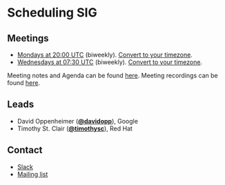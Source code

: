 <!---
This is an autogenerated file!

Please do not edit this file directly, but instead make changes to the
sigs.yaml file in the project root.

To understand how this file is generated, see https://git.k8s.io/community/generator/README.md
-->
# Scheduling SIG


## Meetings
* [Mondays at 20:00 UTC](https://zoom.us/zoomconference?m=rN2RrBUYxXgXY4EMiWWgQP6Vslgcsn86) (biweekly). [Convert to your timezone](http://www.thetimezoneconverter.com/?t=20:00&tz=UTC).
* [Wednesdays at 07:30 UTC](https://zoom.us/zoomconference?m=rN2RrBUYxXgXY4EMiWWgQP6Vslgcsn86) (biweekly). [Convert to your timezone](http://www.thetimezoneconverter.com/?t=07:30&tz=UTC).

Meeting notes and Agenda can be found [here](https://docs.google.com/document/d/13mwye7nvrmV11q9_Eg77z-1w3X7Q1GTbslpml4J7F3A/edit).
Meeting recordings can be found [here](https://www.youtube.com/watch?v=PweKj6SU7UA&list=PL69nYSiGNLP2vwzcCOhxrL3JVBc-eaJWI).

## Leads
* David Oppenheimer (**[@davidopp](https://github.com/davidopp)**), Google
* Timothy St. Clair (**[@timothysc](https://github.com/timothysc)**), Red Hat

## Contact
* [Slack](https://kubernetes.slack.com/messages/sig-scheduling)
* [Mailing list](https://groups.google.com/forum/#!forum/kubernetes-sig-scheduling)

<!-- BEGIN CUSTOM CONTENT -->

<!-- END CUSTOM CONTENT -->
